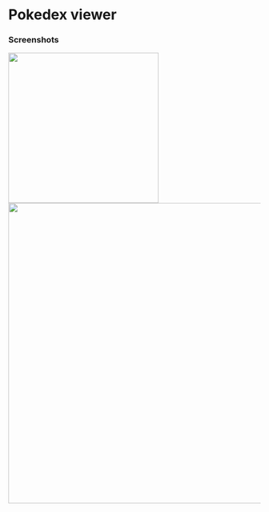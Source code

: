 # Pokedex viewer

### Screenshots
<img src="https://github.com/REAZN/pokemon/assets/23201964/5a3fdfb5-eef9-44c4-a142-5fb2dbc3d2a4" width="300">
<img src="https://github.com/REAZN/pokemon/assets/23201964/97486c51-1cda-4537-aab3-ab5b92262104" width="600">
